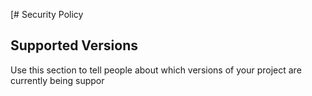 [# Security Policy

## Supported Versions

Use this section to tell people about which versions of your project are
currently being suppor